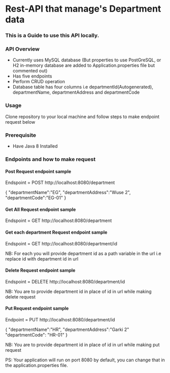 # Rest-API that manage's Department data

### This is a Guide to use this API locally. 

### API Overview
* Currently uses MySQL database (But properties to use PostGreSQL,
or H2 in-memory database are added to Application.properties file 
but commented out)
* Has five endpoints
* Perform CRUD operation
* Database table has four columns i.e departmentId(Autogenerated),
  departmentName, departmentAddress and departmentCode

### Usage
Clone repository to your local machine and follow 
steps to make endpoint request below 

### Prerequisite
* Have Java 8 Installed

### Endpoints and how to make request

#### Post Request endpoint sample

Endspoint = POST http://localhost:8080/department

{
"departmentName":"EG",
"departmentAddress":"Wuse 2",
"departmentCode":"EG-01"
}

#### Get All Request endpoint sample

Endspoint = GET http://localhost:8080/department

#### Get each department Request endpoint sample

Endspoint = GET http://localhost:8080/department/id

NB: For each you will provide department id as a path 
variable in the url i.e replace id with department id in url

#### Delete Request endpoint sample

Endspoint = DELETE http://localhost:8080/department/id

NB: You are to provide department id in place of id in url 
while making delete request

#### Put Request endpoint sample

Endpoint = PUT http://localhost:8080/department/id

{
"departmentName":"HR",
"departmentAddress":"Garki 2"
"departmentCode": "HR-01"
}

NB: You are to provide department id in place of id in url
while making put request

PS: Your application will run on port 8080 by default, 
you can change that in the application.properties file.


 
